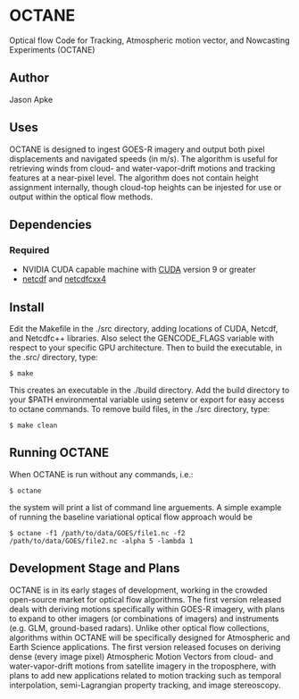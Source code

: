 # OCTANE
Optical flow Code for Tracking, Atmospheric motion vector, and Nowcasting Experiments (OCTANE)

## Author
Jason Apke

## Uses
OCTANE is designed to ingest GOES-R imagery and output both pixel displacements and navigated speeds (in m/s).  The algorithm is useful for retrieving winds from cloud- and water-vapor-drift motions and tracking features at a near-pixel level.  The algorithm does not contain height assignment internally, though cloud-top heights can be injested for use or output within the optical flow methods.

## Dependencies
### Required
- NVIDIA CUDA capable machine with [CUDA](https://developer.nvidia.com/cuda-toolkit) version 9 or greater
- [netcdf](https://www.unidata.ucar.edu/software/netcdf/) and [netcdfcxx4](https://github.com/Unidata/netcdf-cxx4)

## Install

Edit the Makefile in the ./src directory, adding locations of CUDA, Netcdf, and Netcdfc++ libraries.  Also select the GENCODE_FLAGS variable with respect to your specific GPU architecture. Then to build the executable, in the .src/ directory, type:
```
$ make
```
This creates an executable in the ./build directory. Add the build directory to your $PATH environmental variable using setenv or export for easy access to octane commands.  To remove build files, in the ./src directory, type:
```
$ make clean
```

## Running OCTANE
When OCTANE is run without any commands, i.e.:
```
$ octane
```
the system will print a list of command line arguements.  A simple example of running the baseline variational optical flow approach would be
```
$ octane -f1 /path/to/data/GOES/file1.nc -f2 /path/to/data/GOES/file2.nc -alpha 5 -lambda 1 
```

## Development Stage and Plans
OCTANE is in its early stages of development, working in the crowded open-source market for optical flow algorithms.  The first version released deals with deriving motions specifically within GOES-R imagery, with plans to expand to other imagers (or combinations of imagers) and instruments (e.g. GLM, ground-based radars).  Unlike other optical flow collections, algorithms within OCTANE will be specifically designed for Atmospheric and Earth Science applications.  The first version released focuses on deriving dense (every image pixel) Atmospheric Motion Vectors from cloud- and water-vapor-drift motions from satellite imagery in the troposphere, with plans to add new applications related to motion tracking such as temporal interpolation, semi-Lagrangian property tracking, and image stereoscopy.
